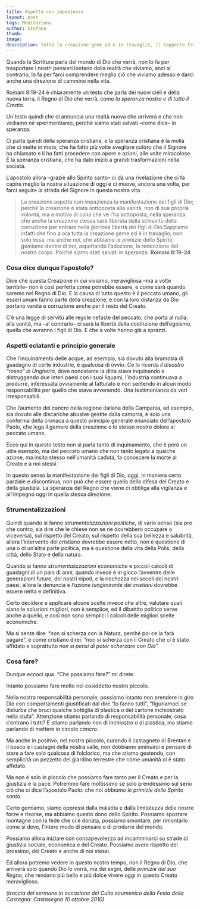 ```yaml
---
title: Aspetta con impazienza
layout: post
tags: Meditazione
author: Stefano
thumb:
image:
description: Tutta la creazione geme ed è in travaglio, il rapporto fra peccato umano e creazione
---
```


Quando la Scrittura parla del mondo di Dio che verrà, non lo fa per  trasportare i nostri pensieri lontano dalla realtà che viviamo, anzi al  contrario, lo fa per farci comprendere meglio ciò che viviamo adesso e  darci anche una direzione di cammino nella vita.

Romani 8:19-24 è chiaramente un testo che parla dei nuovi cieli e della nuova terra, il Regno di Dio che verrà, come <em>la speranza nostra e di tutto il Creato</em>.

Un  testo quindi che ci annuncia una realtà nuova che arriverà e che non  vediamo né sperimentiamo, perché siamo stati salvati –come dice– in  speranza.

Ci parla quindi della speranza cristiana, e la speranza  cristiana è la molla che ci mette in moto, che ha fatto più volte  svegliare coloro che il Signore ha chiamato e li ha fatti procedere con  opere e azioni, alle volte miracolose. È la speranza cristiana, che ha  dato inizio a grandi trasformazioni nella società.

L’apostolo  allora –grazie allo Spirito santo– ci dà una rivelazione che ci fa  capire meglio la nostra situazione di oggi e ci muove, ancora una volta,  per farci seguire la strada del Signore in questa nostra vita.

> La creazione aspetta con impazienza la manifestazione dei figli di Dio; perché la creazione è stata sottoposta alla vanità, non di sua propria  volontà, ma a motivo di colui che ve l’ha sottoposta, nella speranza che anche la creazione stessa sarà liberata dalla  schiavitù della corruzione per entrare nella gloriosa libertà dei figli  di Dio.Sappiamo infatti che fino a ora tutta la creazione geme ed è  in travaglio; non solo essa, ma anche noi, che abbiamo le primizie dello Spirito,  gemiamo dentro di noi, aspettando l’adozione, la redenzione del nostro  corpo. Poiché siamo stati salvati in speranza. <strong>Romani 8:19-24</strong>

<h3>Cosa dice dunque l’apostolo?</h3>
Dice che questa Creazione in cui viviamo, meravigliosa –ma a volte  terribile– non è così perfetta come potrebbe essere, e come sarà quando  saremo nel Regno di Dio. E la causa di tutto questo è il peccato umano,  gli esseri umani fanno parte della creazione, e con la loro distanza da  Dio portano vanità e corruzione anche per il resto del Creato.

C’è  una legge di servitù alle regole nefaste del peccato, che porta al  nulla, alla vanità, ma –al contrario– ci sarà la libertà dalla  costrizione dell’egoismo, quella che avranno i figli di Dio. E che a  volte hanno già a sprazzi.
<h3>Aspetti eclatanti e principio generale</h3>
Che l’inquinamento delle acque, ad esempio, sia dovuto alla bramosia di  guadagno di certe industrie, è qualcosa di ovvio. Ce lo ricorda <em>il disastro “rosso” in Ungheria</em>,  dove nonostante la ditta stava inquinando e distruggendo due interi  paesi con i suoi liquami, l’industria continuava a produrre, interessata  ovviamente al fatturato e non sentendo in alcun modo responsabilità per  quello che stava avvenendo. Una testimonianza da veri irresponsabili.

Che  l’aumento del cancro nella regione italiana della Campania, ad esempio,  sia dovuto alle discariche abusive gestite dalla camorra, è solo una  conferma della cronaca a questo principio generale enunciato  dell’apostolo Paolo, che lega il gemere della creazione e lo stesso  nostro dolore al peccato umano.

Ecco qui in questo testo non si  parla tanto di inquinamento, che è però un utile esempio, ma del peccato  umano che non tanto legato a qualche azione, ma insito stesso  nell’umanità caduta, fa conoscere la morte al Creato e a noi stessi.

In  questo senso la manifestazione dei figli di Dio, oggi, in maniera certo  parziale e discontinua, non può che essere quella della difesa del  Creato e della giustizia. La speranza del Regno che viene ci obbliga  alla vigilanza e all’impegno oggi in quella stessa direzione.
<h3>Strumentalizzazioni</h3>
Quindi quando si fanno <em>strumentalizzazioni politiche,</em> di vario  senso (sia pro che contro, sia dire che le chiese non se ne dovrebbero  occupare o viceversa), sul rispetto del Creato, sul rispetto della sua  bellezza e salubrità, allora l’intervento del cristiano dovrebbe essere  netto, non è questione di una o di un’altra parte politica, ma è  questione della vita della Polis, della città, dello Stato e della  natura.

Quando si fanno <em>strumentalizzazioni economiche</em> e  piccoli calcoli di guadagni di un paio di anni, quando invece è in gioco  l’avvenire delle generazioni future, dei nostri nipoti, e la ricchezza  nei secoli dei nostri paesi, allora la denuncia e <em>l’azione lungimirante dei cristiani</em> dovrebbe essere netta e definitiva.

Certo  decidere e applicare alcune scelte invece che altre, valutare quali  siano le soluzioni migliori, non è semplice, ed il dibattito politico  serve anche a quello, e così non sono semplici i calcoli delle migliori  scelte economiche.

Ma si sente dire: “non si scherza con la  Natura, perché poi ce la farà pagare”, e come cristiano direi: “non si  scherza con il Creato che ci è stato affidato e soprattutto <em>non si pensi di poter scherzare con Dio</em>”.
<h3>Cosa fare?</h3>
Dunque eccoci qua. “Che possiamo fare?” mi direte.

Intanto possiamo fare molto nel cosiddetto nostro piccolo.

Nella  nostra responsabilità personale, possiamo intanto non prendere in giro  Dio con comportamenti giustificati dal dire “lo fanno tutti”,  “figuriamoci se disturba che bruci qualche bottiglia di plastica o del  cartone inchiostrato nella stufa”. Attenzione stiamo parlando di  responsabilità personale, cosa c’entrano i tutti? E stiamo parlando non  di inchiostro o di plastica, ma stiamo parlando di mettere in circolo <em>cancro</em>.

Ma  anche in positivo, nel nostro piccolo, curando il castagneto di Brentan  e il bosco e i castagni della nostra valle, non dobbiamo sminuirci e  pensare di stare a fare solo qualcosa di folclorico, ma che stiamo  gestendo, con semplicità un pezzetto del giardino terrestre che come  umanità ci è stato affidato.

Ma non è solo in piccolo che possiamo  fare tanto per il Creato e per la giustizia e la pace. Potremmo fare  moltissimo se solo prendessimo sul serio ciò che ci dice l’apostolo  Paolo: che noi <em>abbiamo le primizie dello Spirito santo</em>.

Certo  gemiamo, siamo oppressi dalla malattia e dalla limitatezza delle nostre  forze e risorse, ma abbiamo questo dono dello Spirito. Possiamo  spostare montagne con la fede che ci è donata, possiamo smontare, per  rimontarlo come si deve, l’intero modo di pensare e di produrre del  mondo.

Possiamo allora iniziare con consapevolezza ad incamminarci  su strade di giustizia sociale, economica e del Creato. Possiamo avere  rispetto del prossimo, del Creato e anche di noi stessi.

Ed  allora potremo vedere in questo nostro tempo, non il Regno di Dio, che  arriverà solo quando Dio lo vorrà, ma dei segni, delle <em>primizie del suo Regno</em>, che rendano più bello e più dolce vivere oggi in questo Creato meraviglioso.

<em>(traccia del sermone in occasione del Culto ecumenico della Festa della Castagna: Castasegna 10 ottobre 2010)</em>

